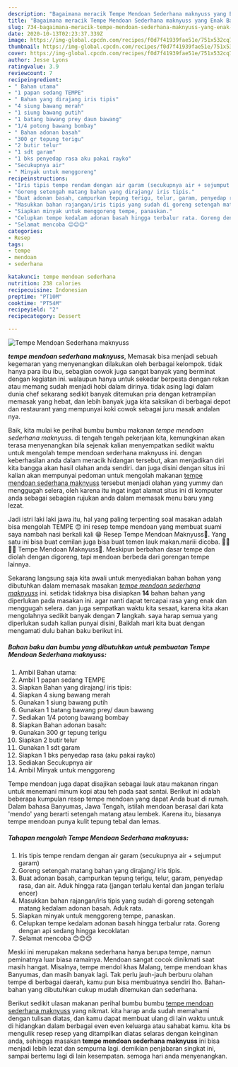 ```yaml
---
description: "Bagaimana meracik Tempe Mendoan Sederhana maknyuss yang Enak Banget"
title: "Bagaimana meracik Tempe Mendoan Sederhana maknyuss yang Enak Banget"
slug: 734-bagaimana-meracik-tempe-mendoan-sederhana-maknyuss-yang-enak-banget
date: 2020-10-13T02:23:37.339Z
image: https://img-global.cpcdn.com/recipes/f0d7f41939fae51e/751x532cq70/tempe-mendoan-sederhana-maknyuss-foto-resep-utama.jpg
thumbnail: https://img-global.cpcdn.com/recipes/f0d7f41939fae51e/751x532cq70/tempe-mendoan-sederhana-maknyuss-foto-resep-utama.jpg
cover: https://img-global.cpcdn.com/recipes/f0d7f41939fae51e/751x532cq70/tempe-mendoan-sederhana-maknyuss-foto-resep-utama.jpg
author: Jesse Lyons
ratingvalue: 3.9
reviewcount: 7
recipeingredient:
- " Bahan utama"
- "1 papan sedang TEMPE"
- " Bahan yang dirajang iris tipis"
- "4 siung bawang merah"
- "1 siung bawang putih"
- "1 batang bawang prey daun bawang"
- "1/4 potong bawang bombay"
- " Bahan adonan basah"
- "300 gr tepung terigu"
- "2 butir telur"
- "1 sdt garam"
- "1 bks penyedap rasa aku pakai rayko"
- "Secukupnya air"
- " Minyak untuk menggoreng"
recipeinstructions:
- "Iris tipis tempe rendam dengan air garam (secukupnya air + sejumput garam)"
- "Goreng setengah matang bahan yang dirajang/ iris tipis."
- "Buat adonan basah, campurkan tepung terigu, telur, garam, penyedap rasa, dan air. Aduk hingga rata (jangan terlalu kental dan jangan terlalu encer)"
- "Masukkan bahan rajangan/iris tipis yang sudah di goreng setengah matang kedalam adonan basah. Aduk rata."
- "Siapkan minyak untuk menggoreng tempe, panaskan."
- "Celupkan tempe kedalam adonan basah hingga terbalur rata. Goreng dengan api sedang hingga kecoklatan"
- "Selamat mencoba 😊😊😊"
categories:
- Resep
tags:
- tempe
- mendoan
- sederhana

katakunci: tempe mendoan sederhana 
nutrition: 238 calories
recipecuisine: Indonesian
preptime: "PT10M"
cooktime: "PT54M"
recipeyield: "2"
recipecategory: Dessert

---
```



![Tempe Mendoan Sederhana maknyuss](https://img-global.cpcdn.com/recipes/f0d7f41939fae51e/751x532cq70/tempe-mendoan-sederhana-maknyuss-foto-resep-utama.jpg)

<b><i>tempe mendoan sederhana maknyuss</i></b>, Memasak bisa menjadi sebuah kegemaran yang menyenangkan dilakukan oleh berbagai kelompok. tidak hanya para ibu ibu, sebagian cowok juga sangat banyak yang berminat dengan kegiatan ini. walaupun hanya untuk sekedar berpesta dengan rekan atau memang sudah menjadi hobi dalam dirinya. tidak asing lagi dalam dunia chef sekarang sedikit banyak ditemukan pria dengan ketrampilan memasak yang hebat, dan lebih banyak juga kita saksikan di berbagai depot dan restaurant yang mempunyai koki cowok sebagai juru masak andalan nya.

Baik, kita mulai ke perihal bumbu bumbu makanan <i>tempe mendoan sederhana maknyuss</i>. di tengah tengah pekerjaan kita, kemungkinan akan terasa menyenangkan bila sejenak kalian menyempatkan sedikit waktu untuk mengolah tempe mendoan sederhana maknyuss ini. dengan keberhasilan anda dalam meracik hidangan tersebut, akan menjadikan diri kita bangga akan hasil olahan anda sendiri. dan juga disini dengan situs ini kalian akan mempunyai pedoman untuk mengolah makanan <u>tempe mendoan sederhana maknyuss</u> tersebut menjadi olahan yang yummy dan menggugah selera, oleh karena itu ingat ingat alamat situs ini di komputer anda sebagai sebagian rujukan anda dalam memasak menu baru yang lezat.

Jadi istri laki laki jawa itu, hal yang paling terpenting soal masakan adalah bisa mengolah TEMPE 😊 ini resep tempe mendoan yang membuat suami saya nambah nasi berkali kali 😁 Resep Tempe Mendoan Maknyuss🍂. Yang satu ini bisa buat cemilan juga bisa buat temen lauk makan.mariii dicoba. 🥓🥩🥓🥩 Tempe Mendoan Maknyuss🍂. Meskipun berbahan dasar tempe dan diolah dengan digoreng, tapi mendoan berbeda dari gorengan tempe lainnya.


Sekarang langsung saja kita awali untuk menyediakan bahan bahan yang dibutuhkan dalam memasak masakan <u><i>tempe mendoan sederhana maknyuss</i></u> ini. setidak tidaknya bisa disiapkan <b>14</b> bahan bahan yang diperlukan pada masakan ini. agar nanti dapat tercapai rasa yang enak dan menggugah selera. dan juga sempatkan waktu kita sesaat, karena kita akan mengolahnya sedikit banyak dengan <b>7</b> langkah. saya harap semua yang diperlukan sudah kalian punyai disini, Baiklah mari kita buat dengan mengamati dulu bahan baku berikut ini.

<!--inarticleads1-->

##### Bahan baku dan bumbu yang dibutuhkan untuk pembuatan Tempe Mendoan Sederhana maknyuss:

1. Ambil  Bahan utama:
1. Ambil 1 papan sedang TEMPE
1. Siapkan  Bahan yang dirajang/ iris tipis:
1. Siapkan 4 siung bawang merah
1. Gunakan 1 siung bawang putih
1. Gunakan 1 batang bawang prey/ daun bawang
1. Sediakan 1/4 potong bawang bombay
1. Siapkan  Bahan adonan basah:
1. Gunakan 300 gr tepung terigu
1. Siapkan 2 butir telur
1. Gunakan 1 sdt garam
1. Siapkan 1 bks penyedap rasa (aku pakai rayko)
1. Sediakan Secukupnya air
1. Ambil  Minyak untuk menggoreng


Tempe mendoan juga dapat disajikan sebagai lauk atau makanan ringan untuk menemani minum kopi atau teh pada saat santai. Berikut ini adalah beberapa kumpulan resep tempe mendoan yang dapat Anda buat di rumah. Dalam bahasa Banyumas, Jawa Tengah, istilah mendoan berasal dari kata &#39;mendo&#39; yang berarti setengah matang atau lembek. Karena itu, biasanya tempe mendoan punya kulit tepung tebal dan lemas. 

<!--inarticleads2-->

##### Tahapan mengolah Tempe Mendoan Sederhana maknyuss:

1. Iris tipis tempe rendam dengan air garam (secukupnya air + sejumput garam)
1. Goreng setengah matang bahan yang dirajang/ iris tipis.
1. Buat adonan basah, campurkan tepung terigu, telur, garam, penyedap rasa, dan air. Aduk hingga rata (jangan terlalu kental dan jangan terlalu encer)
1. Masukkan bahan rajangan/iris tipis yang sudah di goreng setengah matang kedalam adonan basah. Aduk rata.
1. Siapkan minyak untuk menggoreng tempe, panaskan.
1. Celupkan tempe kedalam adonan basah hingga terbalur rata. Goreng dengan api sedang hingga kecoklatan
1. Selamat mencoba 😊😊😊


Meski ini merupakan makana sederhana hanya berupa tempe, namun peminatnya luar biasa ramainya. Mendoan sangat cocok dinikmati saat masih hangat. Misalnya, tempe mendol khas Malang, tempe mendoan khas Banyumas, dan masih banyak lagi. Tak perlu jauh-jauh berburu olahan tempe di berbagai daerah, kamu pun bisa membuatnya sendiri lho. Bahan-bahan yang dibutuhkan cukup mudah ditemukan dan sederhana. 

Berikut sedikit ulasan makanan perihal bumbu bumbu <u>tempe mendoan sederhana maknyuss</u> yang nikmat. kita harap anda sudah memahami dengan tulisan diatas, dan kamu dapat membuat ulang di lain waktu untuk di hidangkan dalam berbagai even even keluarga atau sahabat kamu. kita bs mengulik resep resep yang ditampilkan diatas selaras dengan keinginan anda, sehingga masakan <b>tempe mendoan sederhana maknyuss</b> ini bisa menjadi lebih lezat dan sempurna lagi. demikian penjabaran singkat ini, sampai bertemu lagi di lain kesempatan. semoga hari anda menyenangkan.
